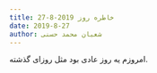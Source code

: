 ```yaml
---
title: خاطره روز 2019-8-27
date: 2019-8-27
author: شعبان محمد حسنی
---
```


امروزم یه روز عادی بود مثل روزای گذشته.